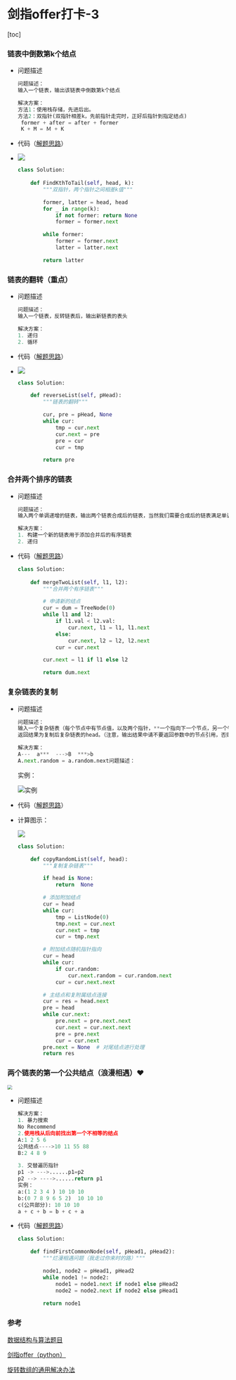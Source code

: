 # 剑指offer打卡-3

[toc]

### 链表中倒数第k个结点

- 问题描述

  ```python
  问题描述：
  输入一个链表，输出该链表中倒数第k个结点
  
  解决方案：
  方法1：使用栈存储，先进后出。
  方法2：双指针(双指针相差k，先前指针走完时，正好后指针到指定结点)
   former + after = after + former
   K + M = Ｍ + K
  ```

- 代码（[解题思路](![Picture0.png](https://pic.leetcode-cn.com/ab52aeb21d3ea0c2b2aaca94241413db5d060b88e950461953db64e36a89a435-Picture0.png))）

- ![](./imgs/双指针.png)

  ```python
  class Solution:
      
      def FindKthToTail(self, head, k):
          """双指针，两个指针之间相差k值"""
  
          former, latter = head, head
          for _ in range(k):
              if not former: return None
              former = former.next
  
          while former:
              former = former.next
              latter = latter.next
  
          return latter
  
  ```

### 链表的翻转（重点）

- 问题描述

  ```python
  问题描述：
  输入一个链表，反转链表后，输出新链表的表头
  
  解决方案：
  1. 递归
  2. 循环
  ```

- 代码（[解题思路](https://leetcode-cn.com/problems/fan-zhuan-lian-biao-lcof/solution/jian-zhi-offer-24-fan-zhuan-lian-biao-die-dai-di-2/)）

- ![](./imgs/链表翻转.gif)

  ```python
  class Solution:
  
      def reverseList(self, pHead):
          """链表的翻转"""
  
          cur, pre = pHead, None
          while cur:
              tmp = cur.next
              cur.next = pre
              pre = cur
              cur = tmp
  
          return pre
  ```
  

### 合并两个排序的链表

- 问题描述

  ```python
  问题描述：
  输入两个单调递增的链表，输出两个链表合成后的链表，当然我们需要合成后的链表满足单调不减规则。
  
  解决方案：
  1. 构建一个新的链表用于添加合并后的有序链表
  2. 递归
  ```

- 代码（[解题思路](https://leetcode-cn.com/problems/he-bing-liang-ge-pai-xu-de-lian-biao-lcof/solution/mian-shi-ti-25-he-bing-liang-ge-pai-xu-de-lian-b-2/)）

  ```python
  class Solution:
      
      def mergeTwoList(self, l1, l2):
          """合并两个有序链表"""
  
          # 申请新的结点
          cur = dum = TreeNode(0)
          while l1 and l2:
              if l1.val < l2.val:
                  cur.next, l1 = l1, l1.next
              else:
                  cur.next, l2 = l2, l2.next
              cur = cur.next
  
          cur.next = l1 if l1 else l2
  
          return dum.next
  ```

### 复杂链表的复制

- 问题描述

  ```python
  问题描述：
  输入一个复杂链表（每个节点中有节点值，以及两个指针，**一个指向下一个节点，另一个特殊指针指向任意一个节点**），
  返回结果为复制后复杂链表的head。（注意，输出结果中请不要返回参数中的节点引用，否则判题程序会直接返回空。
  
  解决方案：
  A---  a***  --->B  ***>b
  A.next.random = a.random.next问题描述：
  
  ```

  实例：

  ![实例](./imgs/复杂指针.png)

- 代码（[解题思路](https://leetcode-cn.com/problems/fu-za-lian-biao-de-fu-zhi-lcof/solution/jian-zhi-offer-35-fu-za-lian-biao-de-fu-zhi-ha-xi-/)）

- 计算图示：

   ![](imgs/复杂指针计算.png)
  
  ```python
  class Solution:
  
      def copyRandomList(self, head):
          """复制复杂链表"""
  
          if head is None:
              return  None
  
          # 添加附加结点
          cur = head
          while cur:
              tmp = ListNode(0)
              tmp.next = cur.next
              cur.next = tmp
              cur = tmp.next
  
          # 附加结点随机指针指向
          cur = head
          while cur:
              if cur.random:
                  cur.next.random = cur.random.next
              cur = cur.next.next
  
          # 主结点和复附属结点连接
          cur = res = head.next
          pre = head
          while cur.next:
              pre.next = pre.next.next
              cur.next = cur.next.next
              pre = pre.next
              cur = cur.next
          pre.next = None  # 对尾结点进行处理
          return res
  ```

### 两个链表的第一个公共结点（浪漫相遇）:heart:

<img src="./imgs/14.png" style="zoom: 67%;" />

- 问题描述

  ```python
  解决方案：
  1. 暴力搜索
  No Recommend
  2.使用栈从后向前找出第一个不相等的结点
  A:1 2 5 6
  公共结点---->10 11 55 88
  B:2 4 8 9
  
  3. 交替遍历指针
  p1 -> --->......p1=p2
  p2 --> ---->......return p1
  实例：
  a:(1 2 3 4 ) 10 10 10
  b:(0 7 8 9 6 5 2)  10 10 10
  c(公共部分): 10 10 10
  a + c + b = b + c + a
  ```

- 代码（[解题思路](https://leetcode-cn.com/problems/liang-ge-lian-biao-de-di-yi-ge-gong-gong-jie-dian-lcof/solution/shuang-zhi-zhen-fa-lang-man-xiang-yu-by-ml-zimingm/)）

  ```python
  class Solution:
  
      def findFirstCommonNode(self, pHead1, pHead2):
          """烂漫相遇问题（我走过你来时的路）"""
  
          node1, node2 = pHead1, pHead2
          while node1 != node2:
              node1 = node1.next if node1 else pHead2
              node2 = node2.next if node2 else pHead1
              
          return node1
  ```

### 参考

[数据结构与算法题目](https://blog.csdn.net/storyfull/category_9475477_2.html)

[剑指offer（python）](https://blog.csdn.net/ggdhs/category_8914921.html)

[旋转数组的通用解决办法](https://zhuanlan.zhihu.com/p/136849860)
